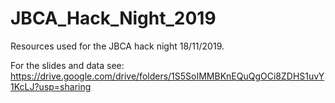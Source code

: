 # JBCA_Hack_Night_2019
Resources used for the JBCA hack night 18/11/2019.

For the slides and data see: https://drive.google.com/drive/folders/1S5SoIMMBKnEQuQgOCi8ZDHS1uvY1KcLJ?usp=sharing
